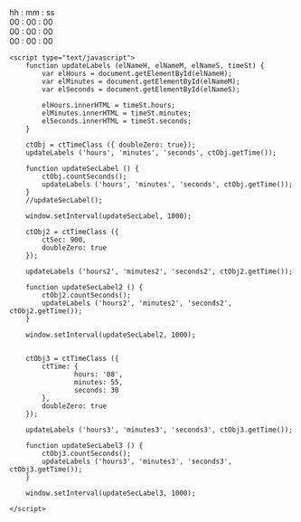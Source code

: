 <!DOCTYPE html>
<!--
To change this license header, choose License Headers in Project Properties.
To change this template file, choose Tools | Templates
and open the template in the editor.
-->
<html>
    <head>
        <title>TODO supply a title</title>
        <meta charset="UTF-8">
        <meta name="viewport" content="width=device-width">
        <script type="text/javascript" src="countobj.js"></script>
    </head>
    <body>
        <div id="time0"><span id="hours0">hh</span> <span id="sep0">:</span> <span id="minutes0">mm</span> <span id="sep00">:</span> <span id="seconds0">ss</span></div>
        <div id="time"><span id="hours">00</span> <span id="sep1">:</span> <span id="minutes">00</span> <span id="sep1">:</span> <span id="seconds">00</span></div>
        <div id="time2"><span id="hours2">00</span> <span id="sep3">:</span> <span id="minutes2">00</span> <span id="sep4">:</span> <span id="seconds2">00</span></div>
        <div id="time3"><span id="hours3">00</span> <span id="sep5">:</span> <span id="minutes3">00</span> <span id="sep6">:</span> <span id="seconds3">00</span></div>
    </body>
    
    <script type="text/javascript">
        function updateLabels (elNameH, elNameM, elNameS, timeSt) {
            var elHours = document.getElementById(elNameH);
            var elMinutes = document.getElementById(elNameM);
            var elSeconds = document.getElementById(elNameS); 
            
            elHours.innerHTML = timeSt.hours;
            elMinutes.innerHTML = timeSt.minutes;
            elSeconds.innerHTML = timeSt.seconds;
        }
        
        ctObj = ctTimeClass ({ doubleZero: true}); 
        updateLabels ('hours', 'minutes', 'seconds', ctObj.getTime());
        
        function updateSecLabel () {
            ctObj.countSeconds();
            updateLabels ('hours', 'minutes', 'seconds', ctObj.getTime());
        }
        //updateSecLabel();
        
        window.setInterval(updateSecLabel, 1000);
        
        ctObj2 = ctTimeClass ({
            ctSec: 900,
            doubleZero: true
        }); 
        
        updateLabels ('hours2', 'minutes2', 'seconds2', ctObj2.getTime());
        
        function updateSecLabel2 () {
            ctObj2.countSeconds();
            updateLabels ('hours2', 'minutes2', 'seconds2', ctObj2.getTime());
        }
        
        window.setInterval(updateSecLabel2, 1000);
        
        
        ctObj3 = ctTimeClass ({
            ctTime: {
                    hours: '08',
                    minutes: 55,
                    seconds: 30
            },
            doubleZero: true
        }); 
        
        updateLabels ('hours3', 'minutes3', 'seconds3', ctObj3.getTime());
        
        function updateSecLabel3 () {
            ctObj3.countSeconds();
            updateLabels ('hours3', 'minutes3', 'seconds3', ctObj3.getTime());
        }
        
        window.setInterval(updateSecLabel3, 1000);
       
    </script>
</html>
